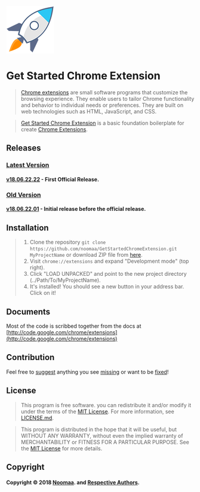 [![Get Started Chrome Extension](Documents/Logos/GetStartedIcon_128x128.png)](https://github.com/noomaa/GetStartedChromeExtension)

# Get Started Chrome Extension 

> [Chrome extensions](https://github.com/noomaa/GetStartedChromeExtension) are small software programs that customize the browsing experience. They enable users to tailor Chrome functionality and behavior to individual needs or preferences. They are built on web technologies such as HTML, JavaScript, and CSS. 

> [Get Started Chrome Extension](https://github.com/noomaa/GetStartedChromeExtension) is a basic foundation boilerplate for create [Chrome Extensions](https://github.com/noomaa/GetStartedChromeExtension).


## Releases
### [Latest Version](https://github.com/noomaa/GetStartedChromeExtension/releases/latest)
#### [v18.06.22.22](https://github.com/Noomaa/GetStartedChromeExtension/releases/tag/v18.06.22.22) - First Official Release.

### [Old Version](https://github.com/noomaa/GetStartedChromeExtension/releases)
#### [v18.06.22.01](https://github.com/Noomaa/GetStartedChromeExtension/releases/tag/v18.06.22.01) - Initial release before the official release.


## Installation
> 1. Clone the repository `git clone https://github.com/noomaa/GetStartedChromeExtension.git MyProjectName` or download ZIP file from [here](https://github.com/noomaa/GetStartedChromeExtension/releases/latest).
> 2. Visit `chrome://extensions` and expand "Development mode" (top right).
> 3. Click "LOAD UNPACKED" and point to the new project directory (../Path/To/MyProjectName).
> 4. It's installed! You should see a new button in your address bar. Click on it!
 
 
 ## Documents
 Most of the code is scribbed together from the docs at [http://code.google.com/chrome/extensions](http://code.google.com/chrome/extensions)


## Contribution
Feel free to [suggest](https://github.com/noomaa/GetStartedChromeExtension/issues) anything you see [missing](https://github.com/noomaa/GetStartedChromeExtension/issues) or want to be [fixed](https://github.com/noomaa/GetStartedChromeExtension/issues)!


## License

> This program is free software. you can redistribute it and/or modify it under the terms of the [MIT License](LICENSE.md). For more information, see [LICENSE.md](LICENSE.md).

> This program is distributed in the hope that it will be useful, but WITHOUT ANY WARRANTY, without even the implied warranty of MERCHANTABILITY or FITNESS FOR A PARTICULAR PURPOSE. See the [MIT License](LICENSE.md) for more details.


## Copyright

#### Copyright © 2018 [Noomaa](https://www.noomaa.lk). and [Respective Authors](https://github.com/noomaa/GetStartedChromeExtension/graphs/contributors).
